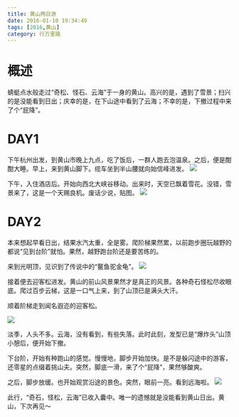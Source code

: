 ```yaml
---
title: 黄山两日游
date: 2016-01-10 19:34:49
tags: [2016,黄山]
category: 行万里路
---
```

# 概述
蜻蜓点水般走过“奇松、怪石、云海”于一身的黄山。高兴的是，遇到了雪景；扫兴的是没能看到日出；庆幸的是，在下山途中看到了云海；不幸的是，下撤过程中来了个“屁降”。

<!---more-->
# DAY1
下午杭州出发，到黄山市晚上九点，吃了饭后，一群人跑去泡温泉。之后，便是酣酣大睡。早上，来到黄山脚下。缆车坐到半山腰就向始信峰进发。
![](http://of7369y0i.bkt.clouddn.com/2016/%E9%BB%84%E5%B1%B1/p1.JPG)

下午，入住酒店后。开始向西北大峡谷移动。出来时，天空已飘着雪花。没错，雪景来了，这是一个天赐良机。废话少说，贴图。
![](http://of7369y0i.bkt.clouddn.com/2016/%E9%BB%84%E5%B1%B1/p2.JPG)

# DAY2
本来想起早看日出，结果水汽太重，全是雾。爬阶梯果然累，以前跑步圈玩越野的都说“见到台阶”就怕。果然，越野跑台阶还是要苦练的。

来到光明顶，见识到了传说中的“鳌鱼驼金龟”。
![](http://of7369y0i.bkt.clouddn.com/2016/%E9%BB%84%E5%B1%B1/p3.JPG)

接着便去迎客松进发。黄山的前山风景果然才是真正的风景。各种奇石怪松尽收眼底。爬过百步云梯，这是一口气上来，到了山顶已是满头大汗。

顺着阶梯走到闻名遐迩的迎客松。

![](http://of7369y0i.bkt.clouddn.com/2016/%E9%BB%84%E5%B1%B1/p4.JPG)

淡季，人头不多。云海，没有看到，有些失落。此时此刻，发型已是“爆炸头”山顶小憩后，便开始下撤。

下台阶，开始有种跑山的感觉。慢慢地，脚步开始加快。是不是躲闪途中的游客，还零星的点缀着挑山夫。突然，脚底一滑，来了个“屁降”，果然够酸爽。

之后，脚步放缓。也开始观赏沿途的景色。突然，眼前一亮。看到远海啦。
![](http://of7369y0i.bkt.clouddn.com/2016/%E9%BB%84%E5%B1%B1/p5.JPG)

此行，“奇石，怪松，云海”已收入囊中。唯一的遗憾就是没能看到黄山日出。黄山，下次再见～
